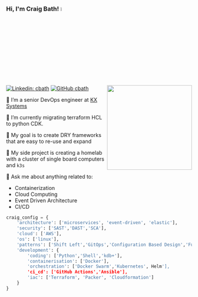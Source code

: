 ### Hi, I'm Craig Bath! <a href="https://www.gautamkrishnar.com/"><img src="https://media.giphy.com/media/HVFyuAzKcC616jnpq7/giphy.gif" width="5%"></a>

<img align='right' src="https://media.giphy.com/media/v1.Y2lkPTc5MGI3NjExdXI5YXZlcHloZmI3YWMzN2hjOHB3eDg5cndkbW84ZzkzY2c2eTYybCZlcD12MV9pbnRlcm5hbF9naWZfYnlfaWQmY3Q9cw/jdPMeyv9rn0hZHh8n9/giphy.gif" width="230">

[![Linkedin: cbath](https://img.shields.io/badge/-cbath-blue?style=flat-square&logo=Linkedin&logoColor=white&link=https://www.linkedin.com/in/craig-bath/)](https://www.linkedin.com/in/craig-bath/)
[![GitHub cbath](https://img.shields.io/github/followers/cbath?label=follow&style=social)](https://github.com/cbath)

🔭 I’m a senior DevOps engineer at <a href="https://kx.com/">KX Systems</a>

🌱 I’m currently migrating terraform HCL to python CDK.

🥅 My goal is to create DRY frameworks that are easy to re-use and expand

🎯 My side project is creating a homelab with a cluster of single board computers and `k3s`

💬 Ask me about anything related to:

- Containerization
- Cloud Computing
- Event Driven Architecture
- CI/CD

```python
craig_config = {
    'architecture': ['microservices', 'event-driven', 'elastic'],
    'security': ['SAST','DAST','SCA'],
    'cloud': ['AWS'],
    'os': ['linux'],
    'patterns': ['Shift Left','GitOps','Configuration Based Design','Functional Programming'],
    'development': {
        'coding': ['Python','Shell','kdb+'],
        'containerisation': ['Docker'],
        'orchestration': ['Docker Swarm','Kubernetes', Helm'],
        'ci_cd': ['GitHub Actions','Ansible'],
        'iac': ['Terraform', 'Packer', 'Cloudformation']
    }
}
```
